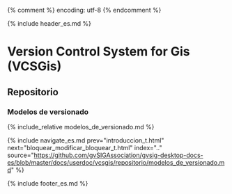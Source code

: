 {% comment %} encoding: utf-8 {% endcomment %}

{% include header_es.md %}

# Version Control System for Gis (VCSGis)

## Repositorio

### Modelos de versionado

{% include_relative modelos_de_versionado.md %}
 

{% include navigate_es.md 
   prev="introduccion_t.html" 
   next="bloquear_modificar_bloquear_t.html" 
   index=".." 
   source="https://github.com/gvSIGAssociation/gvsig-desktop-docs-es/blob/master/docs/userdoc/vcsgis/repositorio/modelos_de_versionado.md" 
%}

{% include footer_es.md %}

